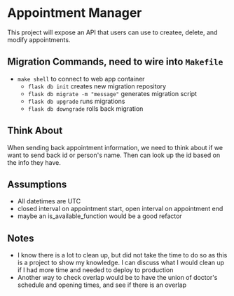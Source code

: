 # Appointment Manager

This project will expose an API that users can use to createe, delete, and modify appointments.

## Migration Commands, need to wire into `Makefile`

* `make shell` to connect to web app container
  * `flask db init` creates new migration repository
  * `flask db migrate -m "message"` generates migration script
  * `flask db upgrade` runs migrations
  * `flask db downgrade` rolls back migration

## Think About

When sending back appointment information, we need to think about if we want to send back id or person's name. Then can look up the id based on the info they have.

## Assumptions

* All datetimes are UTC
* closed interval on appointment start, open interval on appointment end
* maybe an is_available_function would be a good refactor

## Notes

* I know there is a lot to clean up, but did not take the time to do so as this is a project to show my knowledge. I can discuss what I would clean up if I had more time and needed to deploy to production
* Another way to check overlap would be to have the union of doctor's schedule and opening times, and see if there is an overlap
